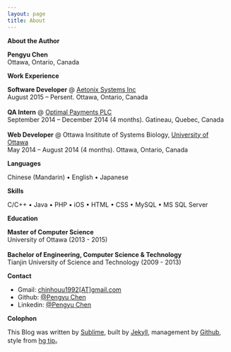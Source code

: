 ```yaml
---
layout: page
title: About
---
```


**About the Author**

<b>Pengyu Chen</b> <br />
Ottawa, Ontario, Canada <br />


**Work Experience**

<b>Software Developer</b> @ [Aetonix Systems Inc][ae] <br />
August 2015 – Persent. Ottawa, Ontario, Canada <br />
<br />
<b>QA Intern</b> @ [Optimal Payments PLC][op] <br />
September 2014 – December 2014 (4 months). Gatineau, Quebec, Canada <br />
<br />
<b>Web Developer</b> @ Ottawa Insititute of Systems Biology, [University of Ottawa][uo] <br />
May 2014 – August 2014 (4 months). Ottawa, Ontario, Canada


**Languages**

Chinese (Mandarin) • English • Japanese 


**Skills**

C/C++ • Java • PHP • iOS • HTML • CSS • MySQL • MS SQL Server 


**Education**

<b>Master of Computer Science</b> <br />
University of Ottawa (2013 - 2015)<br />
<br />
<b>Bachelor of Engineering, Computer Science & Technology</b> <br />
Tianjin University of Science and Technology (2009 - 2013)


**Contact**

+ Gmail:     [chinhouu1992[AT]gmail.com][m]
+ Github:    [@Pengyu Chen][g]
+ Linkedin:  [@Pengyu Chen][l]

**Colophon**

This Blog was written by [Sublime][s], built by [Jekyll][j], management by [Github][gh], style from [hg tip][h]。


[ae]: http://www.aetonix.com/
[op]: https://www.paysafe.com/
[uo]: http://www.uottawa.ca/
[m]: mailto:chinhouu1992@gmail.com
[g]: https://github.com/Shongsu
[l]: https://ca.linkedin.com/pub/pengyu-chen/86/538/852
[s]: http://www.sublimetext.com/
[j]: http://jekyllrb.com
[gh]: https://github.com/
[h]: http://hgtip.com/
